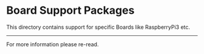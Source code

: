 # Board Support Packages

This directory contains support for specific Boards like RaspberryPi3 etc.

----

For more information please re-read.
